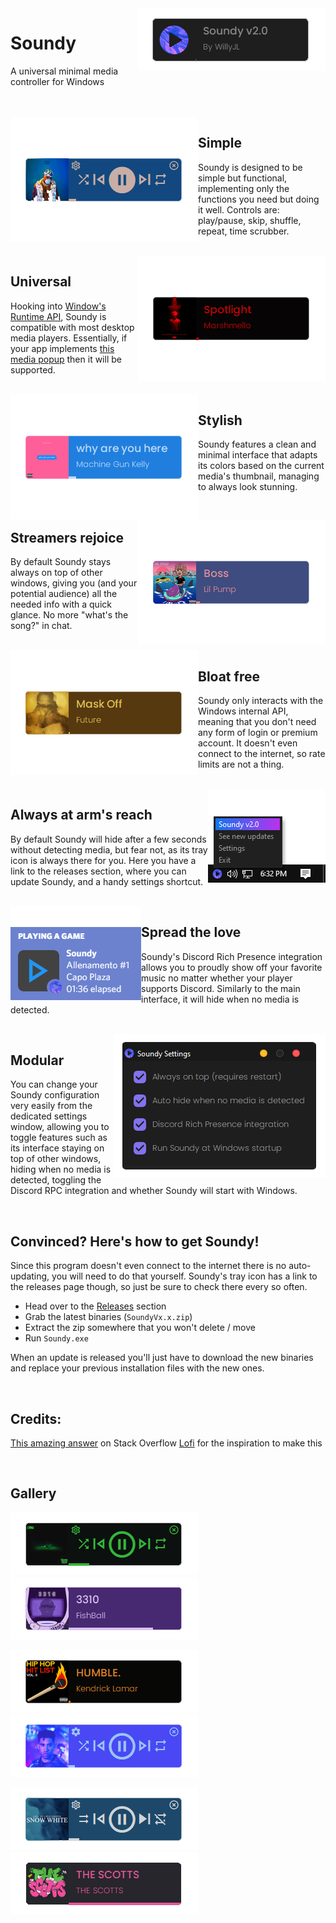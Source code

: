 <img align="right" src=".github/images/Soundy.png">

# Soundy
A universal minimal media controller for Windows

<br />
<br />



<img align="left" src=".github/images/Rockstar.png">

## Simple
Soundy is designed to be simple but functional, implementing only the functions you need but doing it well. Controls are: play/pause, skip, shuffle, repeat, time scrubber.

<br />



<img align="right" src=".github/images/Spotlight.png">

## Universal
Hooking into [Window's Runtime API](https://docs.microsoft.com/en-us/uwp/api/windows.media.control.globalsystemmediatransportcontrolssession), Soundy is compatible with most desktop media players. Essentially, if your app implements [this media popup](https://i.stack.imgur.com/Wr78Q.png) then it will be supported.

<br />



<img align="left" src=".github/images/WhyAreYouHere.png">

## Stylish
Soundy features a clean and minimal interface that adapts its colors based on the current media's thumbnail, managing to always look stunning.

<br />



<img align="right" src=".github/images/Boss.png">

## Streamers rejoice
By default Soundy stays always on top of other windows, giving you (and your potential audience) all the needed info with a quick glance. No more "what's the song?" in chat.

<br />



<img align="left" src=".github/images/MaskOff.png">

## Bloat free
Soundy only interacts with the Windows internal API, meaning that you don't need any form of login or premium account. It doesn't even connect to the internet, so rate limits are not a thing.

<br />



<img align="right" src=".github/images/TrayIcon.png">

## Always at arm's reach
By default Soundy will hide after a few seconds without detecting media, but fear not, as its tray icon is always there for you. Here you have a link to the releases section, where you can update Soundy, and a handy settings shortcut.

<br />



<img align="left" src=".github/images/DiscordRPC.png">

## Spread the love
Soundy's Discord Rich Presence integration allows you to proudly show off your favorite music no matter whether your player supports Discord. Similarly to the main interface, it will hide when no media is detected.

<br />



<img align="right" src=".github/images/Settings.png">

## Modular
You can change your Soundy configuration very easily from the dedicated settings window, allowing you to toggle features such as its interface staying on top of other windows, hiding when no media is detected, toggling the Discord RPC integration and whether Soundy will start with Windows.

<br />



## Convinced? Here's how to get Soundy!
Since this program doesn't even connect to the internet there is no auto-updating, you will need to do that yourself. Soundy's tray icon has a link to the releases page though, so just be sure to check there every so often.

 - Head over to the [Releases](https://github.com/Willy-JL/soundy/releases) section
 - Grab the latest binaries (`SoundyVx.x.zip`)
 - Extract the zip somewhere that you won't delete / move
 - Run `Soundy.exe`

When an update is released you'll just have to download the new binaries and replace your previous installation files with the new ones.


<br />

## Credits:
[This amazing answer](https://stackoverflow.com/a/66037406) on Stack Overflow
[Lofi](https://github.com/dvx/lofi) for the inspiration to make this


<br />

## Gallery

![](.github/images/GTG.png)
![](.github/images/3310.png)

![](.github/images/HUMBLE.png)
![](.github/images/iSpy.png)

![](.github/images/SnowWhite.png)
![](.github/images/TheScotts.png)
